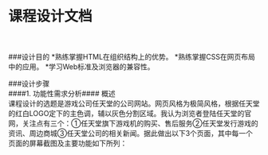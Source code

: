 课程设计文档
=
<br/><br/>
###设计目的
*熟练掌握HTML在组织结构上的优势。
*熟练掌握CSS在网页布局中的应用。
*学习Web标准及浏览器的兼容性。

###设计步骤
<br>####1. 功能性需求分析####
概述<br>课程设计的选题是游戏公司任天堂的公司网站。网页风格为极简风格，根据任天堂的红白LOGO定下的主色调，辅以灰色分割区域。我认为浏览者登陆任天堂的官网，关注点有三个：①任天堂旗下游戏机的购买、售后服务②任天堂发行游戏的资讯、周边商城③任天堂公司的相关新闻。据此做出以下3个页面，其中每一个页面的屏幕截图及主要功能如下所列：
